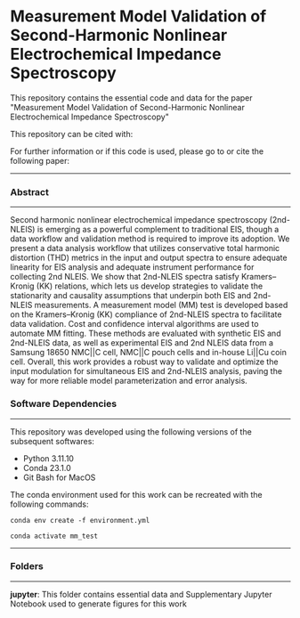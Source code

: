 # Measurement Model Validation of Second-Harmonic Nonlinear Electrochemical Impedance Spectroscopy

This repository contains the essential code and data for the paper "Measurement Model Validation of Second-Harmonic Nonlinear Electrochemical Impedance Spectroscopy"

This repository can be cited with: 


For further information or if this code is used, please go to or cite the following paper:

-------------
### Abstract
-------------

Second harmonic nonlinear electrochemical impedance spectroscopy (2nd-NLEIS) is emerging as a powerful complement to traditional EIS, though a data workflow and validation method is required to improve its adoption. We present a data analysis workflow that utilizes conservative total harmonic distortion (THD) metrics in the input and output spectra to ensure adequate linearity for EIS analysis and adequate instrument performance for collecting 2nd NLEIS. We show that 2nd-NLEIS spectra satisfy Kramers–Kronig (KK) relations, which lets us develop strategies to validate the stationarity and causality assumptions that underpin both EIS and 2nd-NLEIS measurements. A measurement model (MM) test is developed based on the Kramers–Kronig (KK) compliance of 2nd-NLEIS spectra to facilitate data validation. Cost and confidence interval algorithms are used to automate MM fitting. These methods are evaluated with synthetic EIS and 2nd-NLEIS data, as well as experimental EIS and 2nd NLEIS data from a Samsung 18650 NMC||C cell, NMC||C pouch cells and in-house Li||Cu coin cell. Overall, this work provides a robust way to validate and optimize the input modulation for simultaneous EIS and 2nd-NLEIS analysis, paving the way for more reliable model parameterization and error analysis.  

### Software Dependencies
----------------------------------------------------------------
This repository was developed using the following versions of the subsequent softwares:

* Python 3.11.10
* Conda 23.1.0
* Git Bash for MacOS

The conda environment used for this work can be recreated with the following commands:

```conda env create -f environment.yml```

```conda activate mm_test```

----------------------------------------------------------------
### Folders
----------------------------------------------------------------
**jupyter**: This folder contains essential data and Supplementary Jupyter Notebook used to generate figures for this work



